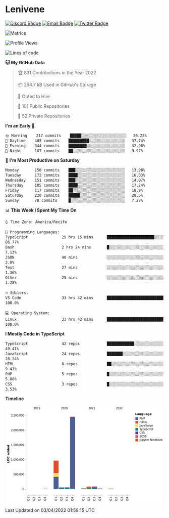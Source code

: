 # Lenivene

[![Discord Badge](https://img.shields.io/badge/-Lenivene%230715-black?style=flat-square&logo=Discord&logoColor=white)](http://discord.com/)
[![Email Badge](https://img.shields.io/badge/-lenivene@msn.com-black?style=flat-square&logo=Gmail&logoColor=white&link=mailto:lenivene@msn.com)](mailto:lenivene@msn.com)
[![Twitter Badge](https://img.shields.io/badge/-@enevinel-black?style=flat-square&logo=twitter&logoColor=white&link=https://twitter.com/enevinel)](https://twitter.com/enevinel)

<!-- https://github-readme-stats.vercel.app/api?username=lenivene&show_icons=true -->

<img src="https://metrics.lecoq.io/lenivene?template=classic&config.timezone=America%2FRecife" alt="Metrics" />

<!--START_SECTION:waka-->
![Profile Views](http://img.shields.io/badge/Profile%20Views-0-blue)

![Lines of code](https://img.shields.io/badge/From%20Hello%20World%20I%27ve%20Written-4%20Million%20lines%20of%20code-blue)

**🐱 My GitHub Data** 

> 🏆 831 Contributions in the Year 2022
 > 
> 📦 254.7 kB Used in GitHub's Storage 
 > 
> 💼 Opted to Hire
 > 
> 📜 101 Public Repositories 
 > 
> 🔑 52 Private Repositories  
 > 
**I'm an Early 🐤** 

```text
🌞 Morning    217 commits    █████░░░░░░░░░░░░░░░░░░░░   20.22% 
🌆 Daytime    405 commits    █████████░░░░░░░░░░░░░░░░   37.74% 
🌃 Evening    344 commits    ████████░░░░░░░░░░░░░░░░░   32.06% 
🌙 Night      107 commits    ██░░░░░░░░░░░░░░░░░░░░░░░   9.97%

```
📅 **I'm Most Productive on Saturday** 

```text
Monday       150 commits    ███░░░░░░░░░░░░░░░░░░░░░░   13.98% 
Tuesday      172 commits    ████░░░░░░░░░░░░░░░░░░░░░   16.03% 
Wednesday    151 commits    ███░░░░░░░░░░░░░░░░░░░░░░   14.07% 
Thursday     185 commits    ████░░░░░░░░░░░░░░░░░░░░░   17.24% 
Friday       117 commits    ██░░░░░░░░░░░░░░░░░░░░░░░   10.9% 
Saturday     220 commits    █████░░░░░░░░░░░░░░░░░░░░   20.5% 
Sunday       78 commits     █░░░░░░░░░░░░░░░░░░░░░░░░   7.27%

```


📊 **This Week I Spent My Time On** 

```text
⌚︎ Time Zone: America/Recife

💬 Programming Languages: 
TypeScript               29 hrs 15 mins      █████████████████████░░░░   86.77% 
Bash                     2 hrs 24 mins       █░░░░░░░░░░░░░░░░░░░░░░░░   7.13% 
JSON                     40 mins             ░░░░░░░░░░░░░░░░░░░░░░░░░   2.0% 
Text                     27 mins             ░░░░░░░░░░░░░░░░░░░░░░░░░   1.36% 
Other                    25 mins             ░░░░░░░░░░░░░░░░░░░░░░░░░   1.28%

🔥 Editors: 
VS Code                  33 hrs 42 mins      █████████████████████████   100.0%

💻 Operating System: 
Linux                    33 hrs 42 mins      █████████████████████████   100.0%

```

**I Mostly Code in TypeScript** 

```text
TypeScript               42 repos            ████████████░░░░░░░░░░░░░   49.41% 
JavaScript               24 repos            ███████░░░░░░░░░░░░░░░░░░   28.24% 
HTML                     8 repos             ██░░░░░░░░░░░░░░░░░░░░░░░   9.41% 
PHP                      5 repos             █░░░░░░░░░░░░░░░░░░░░░░░░   5.88% 
CSS                      3 repos             █░░░░░░░░░░░░░░░░░░░░░░░░   3.53%

```


**Timeline**

![Chart not found](https://raw.githubusercontent.com/lenivene/lenivene/master/charts/bar_graph.png) 


 Last Updated on 03/04/2022 01:59:15 UTC
<!--END_SECTION:waka-->